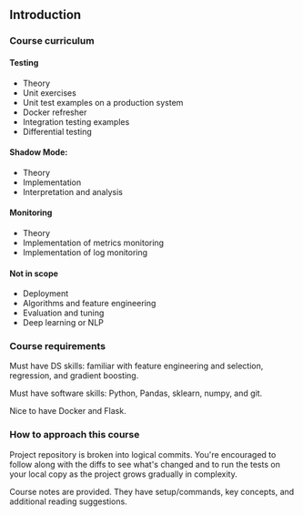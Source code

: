 ## Introduction

### Course curriculum

#### Testing

- Theory
- Unit exercises
- Unit test examples on a production system
- Docker refresher
- Integration testing examples
- Differential testing

#### Shadow Mode:

- Theory
- Implementation
- Interpretation and analysis

#### Monitoring

- Theory
- Implementation of metrics monitoring
- Implementation of log monitoring

#### **Not** in scope

- Deployment
- Algorithms and feature engineering
- Evaluation and tuning
- Deep learning or NLP

### Course requirements

Must have DS skills: familiar with feature engineering and selection, regression, and gradient boosting.

Must have software skills: Python, Pandas, sklearn, numpy, and git.

Nice to have Docker and Flask.

### How to approach this course

Project repository is broken into logical commits. You're encouraged to follow along with the diffs to see what's changed and to run the tests on your local copy as the project grows gradually in complexity.

Course notes are provided. They have setup/commands, key concepts, and additional reading suggestions.

### 
